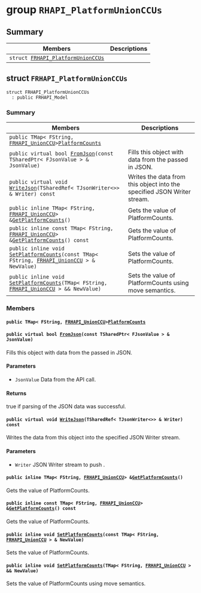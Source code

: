 # group `RHAPI_PlatformUnionCCUs` <a id="group__RHAPI__PlatformUnionCCUs"></a>

## Summary

 Members                        | Descriptions                                
--------------------------------|---------------------------------------------
`struct `[`FRHAPI_PlatformUnionCCUs`](#structFRHAPI__PlatformUnionCCUs) | 

## struct `FRHAPI_PlatformUnionCCUs` <a id="structFRHAPI__PlatformUnionCCUs"></a>

```
struct FRHAPI_PlatformUnionCCUs
  : public FRHAPI_Model
```

### Summary

 Members                        | Descriptions                                
--------------------------------|---------------------------------------------
`public TMap< FString, `[`FRHAPI_UnionCCU`](RHAPI_UnionCCU.md#structFRHAPI__UnionCCU)` > `[`PlatformCounts`](#structFRHAPI__PlatformUnionCCUs_1a62e425b3d1d4ca7d76d931f6f7b8ab92) | 
`public virtual bool `[`FromJson`](#structFRHAPI__PlatformUnionCCUs_1ae0999132f77a7159ee0887db8a59365a)`(const TSharedPtr< FJsonValue > & JsonValue)` | Fills this object with data from the passed in JSON.
`public virtual void `[`WriteJson`](#structFRHAPI__PlatformUnionCCUs_1a635d89940c630dcad09b551a6eefaeff)`(TSharedRef< TJsonWriter<>> & Writer) const` | Writes the data from this object into the specified JSON Writer stream.
`public inline TMap< FString, `[`FRHAPI_UnionCCU`](RHAPI_UnionCCU.md#structFRHAPI__UnionCCU)` > & `[`GetPlatformCounts`](#structFRHAPI__PlatformUnionCCUs_1a8e1eac4923e330654565c2bda41d6eec)`()` | Gets the value of PlatformCounts.
`public inline const TMap< FString, `[`FRHAPI_UnionCCU`](RHAPI_UnionCCU.md#structFRHAPI__UnionCCU)` > & `[`GetPlatformCounts`](#structFRHAPI__PlatformUnionCCUs_1ac19c7ffd66e610bd0e90e39007f06bc8)`() const` | Gets the value of PlatformCounts.
`public inline void `[`SetPlatformCounts`](#structFRHAPI__PlatformUnionCCUs_1a0d3449b5852b2930074613d8ae0bfe51)`(const TMap< FString, `[`FRHAPI_UnionCCU`](RHAPI_UnionCCU.md#structFRHAPI__UnionCCU)` > & NewValue)` | Sets the value of PlatformCounts.
`public inline void `[`SetPlatformCounts`](#structFRHAPI__PlatformUnionCCUs_1aa6f158575563b0f334872f707e46b3b7)`(TMap< FString, `[`FRHAPI_UnionCCU`](RHAPI_UnionCCU.md#structFRHAPI__UnionCCU)` > && NewValue)` | Sets the value of PlatformCounts using move semantics.

### Members

#### `public TMap< FString, `[`FRHAPI_UnionCCU`](RHAPI_UnionCCU.md#structFRHAPI__UnionCCU)` > `[`PlatformCounts`](#structFRHAPI__PlatformUnionCCUs_1a62e425b3d1d4ca7d76d931f6f7b8ab92) <a id="structFRHAPI__PlatformUnionCCUs_1a62e425b3d1d4ca7d76d931f6f7b8ab92"></a>

#### `public virtual bool `[`FromJson`](#structFRHAPI__PlatformUnionCCUs_1ae0999132f77a7159ee0887db8a59365a)`(const TSharedPtr< FJsonValue > & JsonValue)` <a id="structFRHAPI__PlatformUnionCCUs_1ae0999132f77a7159ee0887db8a59365a"></a>

Fills this object with data from the passed in JSON.

#### Parameters
* `JsonValue` Data from the API call.

#### Returns
true if parsing of the JSON data was successful.

#### `public virtual void `[`WriteJson`](#structFRHAPI__PlatformUnionCCUs_1a635d89940c630dcad09b551a6eefaeff)`(TSharedRef< TJsonWriter<>> & Writer) const` <a id="structFRHAPI__PlatformUnionCCUs_1a635d89940c630dcad09b551a6eefaeff"></a>

Writes the data from this object into the specified JSON Writer stream.

#### Parameters
* `Writer` JSON Writer stream to push .

#### `public inline TMap< FString, `[`FRHAPI_UnionCCU`](RHAPI_UnionCCU.md#structFRHAPI__UnionCCU)` > & `[`GetPlatformCounts`](#structFRHAPI__PlatformUnionCCUs_1a8e1eac4923e330654565c2bda41d6eec)`()` <a id="structFRHAPI__PlatformUnionCCUs_1a8e1eac4923e330654565c2bda41d6eec"></a>

Gets the value of PlatformCounts.

#### `public inline const TMap< FString, `[`FRHAPI_UnionCCU`](RHAPI_UnionCCU.md#structFRHAPI__UnionCCU)` > & `[`GetPlatformCounts`](#structFRHAPI__PlatformUnionCCUs_1ac19c7ffd66e610bd0e90e39007f06bc8)`() const` <a id="structFRHAPI__PlatformUnionCCUs_1ac19c7ffd66e610bd0e90e39007f06bc8"></a>

Gets the value of PlatformCounts.

#### `public inline void `[`SetPlatformCounts`](#structFRHAPI__PlatformUnionCCUs_1a0d3449b5852b2930074613d8ae0bfe51)`(const TMap< FString, `[`FRHAPI_UnionCCU`](RHAPI_UnionCCU.md#structFRHAPI__UnionCCU)` > & NewValue)` <a id="structFRHAPI__PlatformUnionCCUs_1a0d3449b5852b2930074613d8ae0bfe51"></a>

Sets the value of PlatformCounts.

#### `public inline void `[`SetPlatformCounts`](#structFRHAPI__PlatformUnionCCUs_1aa6f158575563b0f334872f707e46b3b7)`(TMap< FString, `[`FRHAPI_UnionCCU`](RHAPI_UnionCCU.md#structFRHAPI__UnionCCU)` > && NewValue)` <a id="structFRHAPI__PlatformUnionCCUs_1aa6f158575563b0f334872f707e46b3b7"></a>

Sets the value of PlatformCounts using move semantics.

